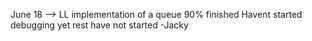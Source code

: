 June 18 --> LL implementation of a queue 90% finished Havent started debugging yet rest have not started  -Jacky
